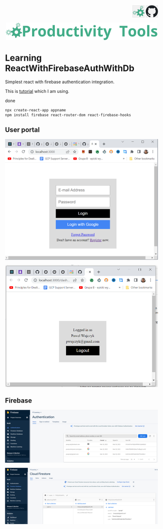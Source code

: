 <!--Category:react,firebase--> 
 <p align="right">
    <a href="http://productivitytools.tech/productivitytools-createsqlserverdatabase/"><img src="Images/Header/ProductivityTools_green_40px_2.png" /><a> 
    <a href="https://github.com/pwujczyk/ProductivityTools.Learning.ReactWithFirebaseAuthWithDb"><img src="Images/Header/Github_border_40px.png" /></a>
</p>
<p align="center">
    <a href="http://http://productivitytools.tech/">
        <img src="Images/Header/LogoTitle_green_500px.png" />
    </a>
</p>


# Learning ReactWithFirebaseAuthWithDb
Simplest react with firebase authentication integration. 

<!--more-->

This is [tutorial](https://blog.logrocket.com/user-authentication-firebase-react-apps/) which I am using. 

done
```
npx create-react-app appname
npm install firebase react-router-dom react-firebase-hooks
```

## User portal

![LogingWindow](Images/LoginWindow.png)

![UserLogged](Images/UserLogged.png)

## Firebase

![AuthenticatedUsers](Images/Autentication.png)

![Database](Images/Database.png)